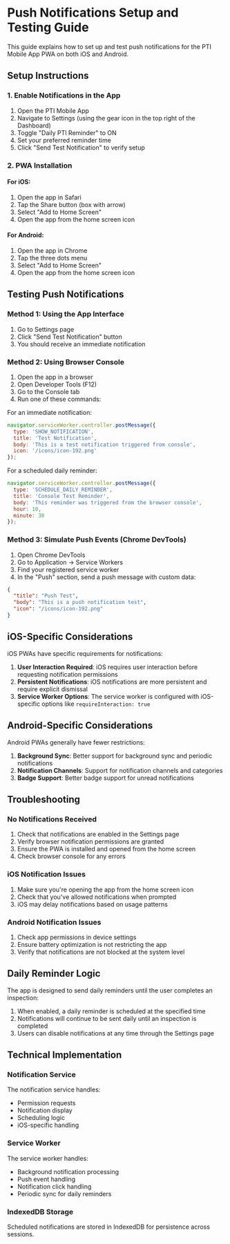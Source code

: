 # Push Notifications Setup and Testing Guide

This guide explains how to set up and test push notifications for the PTI Mobile App PWA on both iOS and Android.

## Setup Instructions

### 1. Enable Notifications in the App

1. Open the PTI Mobile App
2. Navigate to Settings (using the gear icon in the top right of the Dashboard)
3. Toggle "Daily PTI Reminder" to ON
4. Set your preferred reminder time
5. Click "Send Test Notification" to verify setup

### 2. PWA Installation

#### For iOS:
1. Open the app in Safari
2. Tap the Share button (box with arrow)
3. Select "Add to Home Screen"
4. Open the app from the home screen icon

#### For Android:
1. Open the app in Chrome
2. Tap the three dots menu
3. Select "Add to Home Screen"
4. Open the app from the home screen icon

## Testing Push Notifications

### Method 1: Using the App Interface

1. Go to Settings page
2. Click "Send Test Notification" button
3. You should receive an immediate notification

### Method 2: Using Browser Console

1. Open the app in a browser
2. Open Developer Tools (F12)
3. Go to the Console tab
4. Run one of these commands:

For an immediate notification:
```javascript
navigator.serviceWorker.controller.postMessage({
  type: 'SHOW_NOTIFICATION',
  title: 'Test Notification',
  body: 'This is a test notification triggered from console',
  icon: '/icons/icon-192.png'
});
```

For a scheduled daily reminder:
```javascript
navigator.serviceWorker.controller.postMessage({
  type: 'SCHEDULE_DAILY_REMINDER',
  title: 'Console Test Reminder',
  body: 'This reminder was triggered from the browser console',
  hour: 10,
  minute: 30
});
```

### Method 3: Simulate Push Events (Chrome DevTools)

1. Open Chrome DevTools
2. Go to Application → Service Workers
3. Find your registered service worker
4. In the "Push" section, send a push message with custom data:

```json
{
  "title": "Push Test",
  "body": "This is a push notification test",
  "icon": "/icons/icon-192.png"
}
```

## iOS-Specific Considerations

iOS PWAs have specific requirements for notifications:

1. **User Interaction Required**: iOS requires user interaction before requesting notification permissions
2. **Persistent Notifications**: iOS notifications are more persistent and require explicit dismissal
3. **Service Worker Options**: The service worker is configured with iOS-specific options like `requireInteraction: true`

## Android-Specific Considerations

Android PWAs generally have fewer restrictions:

1. **Background Sync**: Better support for background sync and periodic notifications
2. **Notification Channels**: Support for notification channels and categories
3. **Badge Support**: Better badge support for unread notifications

## Troubleshooting

### No Notifications Received

1. Check that notifications are enabled in the Settings page
2. Verify browser notification permissions are granted
3. Ensure the PWA is installed and opened from the home screen
4. Check browser console for any errors

### iOS Notification Issues

1. Make sure you're opening the app from the home screen icon
2. Check that you've allowed notifications when prompted
3. iOS may delay notifications based on usage patterns

### Android Notification Issues

1. Check app permissions in device settings
2. Ensure battery optimization is not restricting the app
3. Verify that notifications are not blocked at the system level

## Daily Reminder Logic

The app is designed to send daily reminders until the user completes an inspection:

1. When enabled, a daily reminder is scheduled at the specified time
2. Notifications will continue to be sent daily until an inspection is completed
3. Users can disable notifications at any time through the Settings page

## Technical Implementation

### Notification Service
The notification service handles:
- Permission requests
- Notification display
- Scheduling logic
- iOS-specific handling

### Service Worker
The service worker handles:
- Background notification processing
- Push event handling
- Notification click handling
- Periodic sync for daily reminders

### IndexedDB Storage
Scheduled notifications are stored in IndexedDB for persistence across sessions.